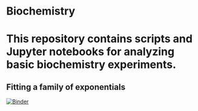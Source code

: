 # Biochemistry
# This repository contains scripts and Jupyter notebooks for analyzing basic biochemistry experiments.

## Fitting a family of exponentials
[![Binder](https://mybinder.org/badge_logo.svg)](https://mybinder.org/v2/gh/JonesLabEU/Biochemistry/HEAD?urlpath=voila%2Frender%2Ffit_exp.ipynb)
